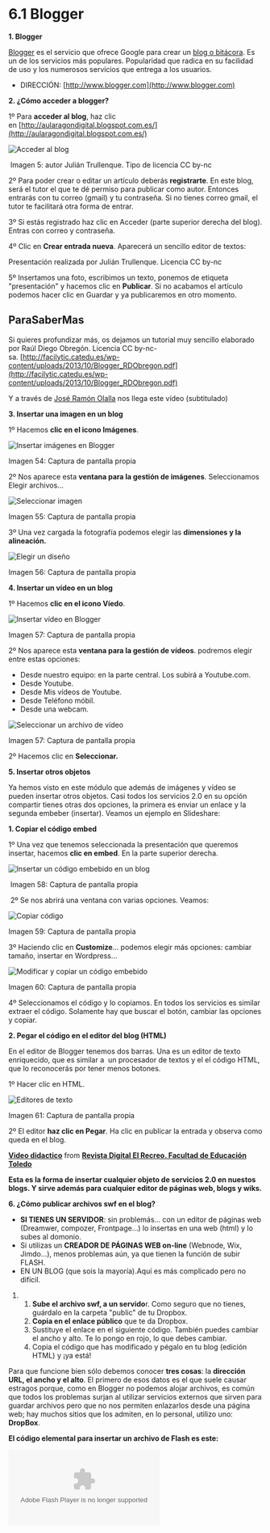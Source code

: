 # 6.1 Blogger

**1\. Blogger**

[Blogger](http://www.blogger.com/) es el servicio que ofrece Google para crear un [blog o bitácora](http://es.wikipedia.org/wiki/Blog). Es un de los servicios más populares. Popularidad que radica en su facilidad de uso y los numerosos servicios que entrega a los usuarios.

*   DIRECCIÓN: [http://www.blogger.com](http://www.blogger.com)

**2\. ¿Cómo acceder a blogger?**

1º Para **acceder al blog**, haz clic en [http://aularagondigital.blogspot.com.es/](http://aularagondigital.blogspot.com.es/)


![](img/blogger.jpg "Acceder al blog")


 Imagen 5: autor Julián Trullenque. Tipo de licencia CC by-nc

2º Para poder crear o editar un artículo deberás **registrarte**. En este blog, será el tutor el que te dé permiso para publicar como autor. Entonces entrarás con tu correo (gmail) y tu contraseña. Si no tienes correo gmail, el tutor te facilitará otra forma de entrar.

3º Si estás registrado haz clic en Acceder (parte superior derecha del blog). Entras con correo y contraseña.

4º Clic en **Crear entrada nueva**. Aparecerá un sencillo editor de textos:

Presentación realizada por Julián Trullenque. Licencia CC by-nc

5º Insertamos una foto, escribimos un texto, ponemos de etiqueta "presentación" y hacemos clic en **Publicar**. Si no acabamos el artículo podemos hacer clic en Guardar y ya publicaremos en otro momento.

## ParaSaberMas

Si quieres profundizar más, os dejamos un tutorial muy sencillo elaborado por Raúl Diego Obregón. Licencia CC by-nc-sa. [http://facilytic.catedu.es/wp-content/uploads/2013/10/Blogger_RDObregon.pdf](http://facilytic.catedu.es/wp-content/uploads/2013/10/Blogger_RDObregon.pdf)

Y a través de [José Ramón Olalla](http://www.catedu.es/arablogs/blog.php?id_blog=1145) nos llega este vídeo (subtitulado)

**3\. Insertar una imagen en un blog**

1º Hacemos **clic en el icono Imágenes**. 


![](img/blogger5.jpg "Insertar imágenes en Blogger")


Imagen 54: Captura de pantalla propia

2º Nos aparece esta **ventana para la gestión de imágenes**. Seleccionamos Elegir archivos... 


![](img/blogger2.jpg "Seleccionar imagen")


Imagen 55: Captura de pantalla propia

3º Una vez cargada la fotografía podemos elegir las **dimensiones y la alineación.**


![](img/blogger3.jpg "Elegir un diseño")


Imagen 56: Captura de pantalla propia

**4\. Insertar un vídeo en un blog**

1º Hacemos **clic en el icono Víedo**. 


![](img/blogger4.jpg "Insertar vídeo en Blogger")


Imagen 57: Captura de pantalla propia

2º Nos aparece esta **ventana para la gestión de vídeos**. podremos elegir entre estas opciones:

*   Desde nuestro equipo: en la parte central. Los subirá a Youtube.com.
*   Desde Youtube.
*   Desde Mis vídeos de Youtube.
*   Desde Teléfono móbil.
*   Desde una webcam.


![](img/blogger6.jpg "Seleccionar un archivo de vídeo")


Imagen 57: Captura de pantalla propia

2º Hacemos clic en **Seleccionar.**

**5\. Insertar otros objetos**

Ya hemos visto en este módulo que además de imágenes y vídeo se pueden insertar otros objetos. Casi todos los servicios 2.0 en su opción compartir tienes otras dos opciones, la primera es enviar un enlace y la segunda embeber (insertar). Veamos un ejemplo en Slideshare:

**1\. Copiar el código embed**

1º Una vez que tenemos seleccionada la presentación que queremos insertar, hacemos **clic en embed**. En la parte superior derecha.


![](img/blogger7.jpg "Insertar un código embebido en un blog")


 Imagen 58: Captura de pantalla propia

 2º Se nos abrirá una ventana con varias opciones. Veamos:


![](img/blogger8.jpg "Copiar código")


Imagen 59: Captura de pantalla propia

3º Haciendo clic en **Customize**... podemos elegir más opciones: cambiar tamaño, insertar en Wordpress...


![](img/blogger9.jpg "Modificar y copiar un código embebido")


Imagen 60: Captura de pantalla propia

4º Seleccionamos el código y lo copiamos. En todos los servicios es similar extraer el código. Solamente hay que buscar el botón, cambiar las opciones y copiar.

**2\. Pegar el código en el editor del blog (HTML)**

En el editor de Blogger tenemos dos barras. Una es un editor de texto enriquecido, que es similar a  un procesador de textos y el el código HTML, que lo reconocerás por tener menos botones. 

1º Hacer clic en HTML.


![](img/blogger10.jpg "Editores de texto")


Imagen 61: Captura de pantalla propia

2º El editor **haz clic en Pegar**. Ha clic en publicar la entrada y observa como queda en el blog.

**[Video didactico](https://www.slideshare.net/magisterioto/video-didactico-9990166 "Video didactico")** from **[Revista Digital El Recreo. Facultad de Educación Toledo](http://www.slideshare.net/magisterioto)**

**Esta es la forma de insertar cualquier objeto de servicios 2.0 en nuestos blogs. Y sirve además para cualquier editor de páginas web, blogs y wiks.**

**6\. ¿Cómo publicar archivos swf en el blog?**

*   **SI TIENES UN SERVIDOR**: sin problemás... con un editor de páginas web (Dreamwer, compozer, Frontpage...) lo insertas en una web (html) y lo subes al domonio.
*   Si utilizas un **CREADOR DE PÁGINAS WEB on-line** (Webnode, Wix, Jimdo...), menos problemas aún, ya que tienen la función de subir FLASH.
*   EN UN BLOG (que sois la mayoría).Aquí es más complicado pero no difícil.

1.  1.  **Sube el archivo swf, a un servido**r. Como seguro que no tienes, guárdalo en la carpeta "public" de tu Dropbox.
    2.  **Copia en el enlace público** que te da Dropbox.
    3.  Sustituye el enlace en el siguiente código. También puedes cambiar el ancho y alto. Te lo pongo en rojo, lo que debes cambiar.
    4.  Copia el código que has modificado y pégalo en tu blog (edición HTML) y ¡ya está!

Para que funcione bien sólo debemos conocer **tres cosas**: la **dirección URL, el ancho y el alto**. El primero de esos datos es el que suele causar estragos porque, como en Blogger no podemos alojar archivos, es común que todos los problemas surjan al utilizar servicios externos que sirven para guardar archivos pero que no nos permiten enlazarlos desde una página web; hay muchos sitios que los admiten, en lo personal, utilizo uno: **DropBox**.

**El código elemental para insertar un archivo de Flash es este:**

<object type="application/x-shockwave-flash" data="**URLarchivo.swf**" width="**ancho**" height="**alto**">  
<param name="movie" value="**URLarchivo.swf**" />  
</object>

